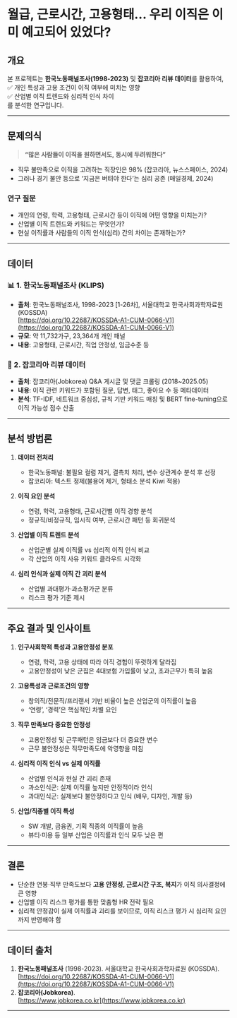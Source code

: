 # 월급, 근로시간, 고용형태… 우리 이직은 이미 예고되어 있었다?

## 개요

본 프로젝트는 **한국노동패널조사(1998-2023)** 및 **잡코리아 리뷰 데이터**를 활용하여,  
✅ 개인 특성과 고용 조건이 이직 여부에 미치는 영향  
✅ 산업별 이직 트렌드와 심리적 인식 차이  
를 분석한 연구입니다.

---

## 문제의식

> **“많은 사람들이 이직을 원하면서도, 동시에 두려워한다”**

- 직무 불만족으로 이직을 고려하는 직장인은 98% (잡코리아, 뉴스스페이스, 2024)
- 그러나 경기 불안 등으로 ‘지금은 버텨야 한다’는 심리 공존 (매일경제, 2024)

### 연구 질문

- 개인의 연령, 학력, 고용형태, 근로시간 등이 이직에 어떤 영향을 미치는가?
- 산업별 이직 트렌드와 키워드는 무엇인가?
- 현실 이직률과 사람들의 이직 인식(심리) 간의 차이는 존재하는가?

---

## 데이터

### 📊 1. 한국노동패널조사 (KLIPS)

- **출처**: 한국노동패널조사, 1998-2023 [1-26차], 서울대학교 한국사회과학자료원 (KOSSDA)  
  [https://doi.org/10.22687/KOSSDA-A1-CUM-0066-V1](https://doi.org/10.22687/KOSSDA-A1-CUM-0066-V1)
- **규모**: 약 11,732가구, 23,364개 개인 패널
- **내용**: 고용형태, 근로시간, 직업 안정성, 임금수준 등

### 📝 2. 잡코리아 리뷰 데이터

- **출처**: 잡코리아(Jobkorea) Q&A 게시글 및 댓글 크롤링 (2018~2025.05)
- **내용**: 이직 관련 키워드가 포함된 질문, 답변, 태그, 좋아요 수 등 메타데이터
- **분석**: TF-IDF, 네트워크 중심성, 규칙 기반 키워드 매칭 및 BERT fine-tuning으로 이직 가능성 점수 산출

---

## 분석 방법론

1. **데이터 전처리**
   - 한국노동패널: 불필요 컬럼 제거, 결측치 처리, 변수 상관계수 분석 후 선정
   - 잡코리아: 텍스트 정제(불용어 제거, 형태소 분석 Kiwi 적용)

2. **이직 요인 분석**
   - 연령, 학력, 고용형태, 근로시간별 이직 경향 분석
   - 정규직/비정규직, 임시직 여부, 근로시간 패턴 등 회귀분석

3. **산업별 이직 트렌드 분석**
   - 산업군별 실제 이직률 vs 심리적 이직 인식 비교
   - 각 산업의 이직 사유 키워드 클라우드 시각화

4. **심리 인식과 실제 이직 간 괴리 분석**
   - 산업별 과대평가·과소평가군 분류
   - 리스크 평가 기준 제시

---

## 주요 결과 및 인사이트

1. **인구사회학적 특성과 고용안정성 분포**
   - 연령, 학력, 고용 상태에 따라 이직 경험이 뚜렷하게 달라짐
   - 고용안정성이 낮은 군집은 4대보험 가입률이 낮고, 초과근무가 특히 높음

2. **고용특성과 근로조건의 영향**
   - 창의직/전문직/프리랜서 기반 비율이 높은 산업군의 이직률이 높음
   - ‘연령’, ‘경력’은 핵심적인 차별 요인

3. **직무 만족보다 중요한 안정성**
   - 고용안정성 및 근무패턴은 임금보다 더 중요한 변수
   - 근무 불안정성은 직무만족도에 악영향을 미침

4. **심리적 이직 인식 vs 실제 이직률**
   - 산업별 인식과 현실 간 괴리 존재
   - 과소인식군: 실제 이직률 높지만 안정적이라 인식
   - 과대인식군: 실제보다 불안정하다고 인식 (배우, 디자인, 개발 등)

5. **산업/직종별 이직 특성**
   - SW 개발, 금융권, 기획 직종의 이직률이 높음
   - 뷰티·미용 등 일부 산업은 이직률과 인식 모두 낮은 편

---

## 결론

- 단순한 연봉·직무 만족도보다 **고용 안정성, 근로시간 구조, 복지**가 이직 의사결정에 큰 영향
- 산업별 이직 리스크 평가를 통한 맞춤형 HR 전략 필요
- 심리적 안정감이 실제 이직률과 괴리를 보이므로, 이직 리스크 평가 시 심리적 요인까지 반영해야 함

---

## 데이터 출처

1. **한국노동패널조사** (1998-2023). 서울대학교 한국사회과학자료원 (KOSSDA).  
   [https://doi.org/10.22687/KOSSDA-A1-CUM-0066-V1](https://doi.org/10.22687/KOSSDA-A1-CUM-0066-V1)
2. **잡코리아(Jobkorea)**.  
   [https://www.jobkorea.co.kr](https://www.jobkorea.co.kr)

---

